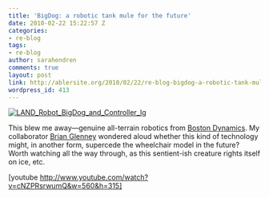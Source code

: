```yaml
---
title: 'BigDog: a robotic tank mule for the future'
date: 2010-02-22 15:22:57 Z
categories:
- re-blog
tags:
- re-blog
author: sarahendren
comments: true
layout: post
link: http://ablersite.org/2010/02/22/re-blog-bigdog-a-robotic-tank-mule-for-the-future/
wordpress_id: 413
---
```


[![LAND_Robot_BigDog_and_Controller_lg](http://ablersite.files.wordpress.com/2010/02/land_robot_bigdog_and_controller_lg.jpg)](http://ablersite.files.wordpress.com/2010/02/land_robot_bigdog_and_controller_lg.jpg)

This blew me away—genuine all-terrain robotics from [Boston Dynamics](http://www.bostondynamics.com/robot_bigdog.html). My collaborator [Brian Glenney](http://ppl.gordon.edu/people.php#contact) wondered aloud whether this kind of technology might, in another form, supercede the wheelchair model in the future? Worth watching all the way through, as this sentient-ish creature rights itself on ice, etc.

[youtube http://www.youtube.com/watch?v=cNZPRsrwumQ&w=560&h=315]
